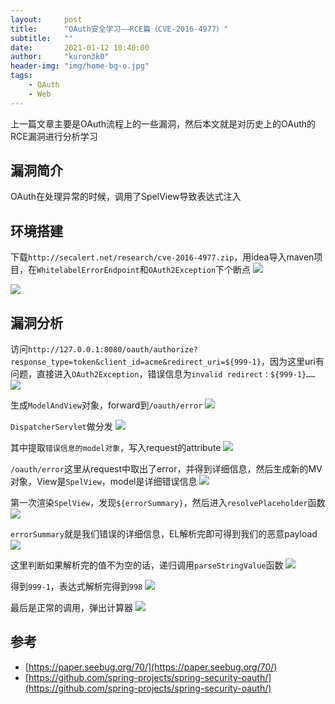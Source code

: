```yaml
---
layout:     post
title:      "OAuth安全学习——RCE篇（CVE-2016-4977）"
subtitle:   ""
date:       2021-01-12 10:40:00
author:     "kuron3k0"
header-img: "img/home-bg-o.jpg"
tags:
    - OAuth
    - Web
---
```


上一篇文章主要是OAuth流程上的一些漏洞，然后本文就是对历史上的OAuth的RCE漏洞进行分析学习

## 漏洞简介
OAuth在处理异常的时候，调用了SpelView导致表达式注入

## 环境搭建
下载`http://secalert.net/research/cve-2016-4977.zip`，用idea导入maven项目，在`WhitelabelErrorEndpoint`和`OAuth2Exception`下个断点
![](/img/in-post/oauth-security-rce1/1.png)

![](/img/in-post/oauth-security-rce1/2.png)

## 漏洞分析
访问`http://127.0.0.1:8080/oauth/authorize?response_type=token&client_id=acme&redirect_uri=${999-1}`，因为这里uri有问题，直接进入`OAuth2Exception`，错误信息为`invalid redirect：${999-1}……`
![](/img/in-post/oauth-security-rce1/3.png)

生成`ModelAndView`对象，forward到`/oauth/error`
![](/img/in-post/oauth-security-rce1/4.png)

`DispatcherServlet`做分发
![](/img/in-post/oauth-security-rce1/5.png)

其中提取`错误信息的model对象`，写入request的attribute
![](/img/in-post/oauth-security-rce1/6.png)

`/oauth/error`这里从request中取出了error，并得到详细信息，然后生成新的MV对象，View是`SpelView`，model是详细错误信息
![](/img/in-post/oauth-security-rce1/7.png)

第一次渲染`SpelView`，发现`${errorSummary}`，然后进入`resolvePlaceholder`函数
![](/img/in-post/oauth-security-rce1/8.png)

`errorSummary`就是我们错误的详细信息，EL解析完即可得到我们的恶意payload
![](/img/in-post/oauth-security-rce1/9.png)

这里判断如果解析完的值不为空的话，递归调用`parseStringValue`函数
![](/img/in-post/oauth-security-rce1/10.png)

得到`999-1`，表达式解析完得到`998`
![](/img/in-post/oauth-security-rce1/11.png)

最后是正常的调用，弹出计算器
![](/img/in-post/oauth-security-rce1/12.png)

## 参考
- [https://paper.seebug.org/70/](https://paper.seebug.org/70/)
- [https://github.com/spring-projects/spring-security-oauth/](https://github.com/spring-projects/spring-security-oauth/)

